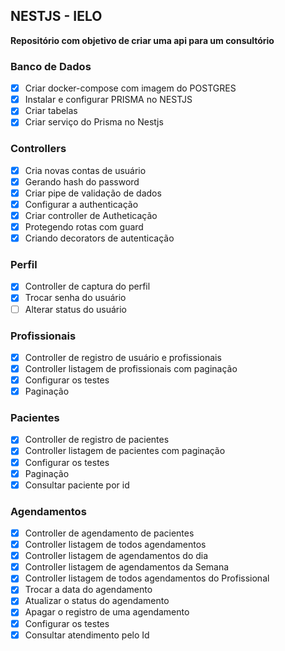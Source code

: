 ## NESTJS - IELO
**Repositório com objetivo de criar uma api para um consultório**

  ### Banco de Dados
 - [X] Criar docker-compose com imagem do POSTGRES
 - [X] Instalar e configurar PRISMA no NESTJS
 - [X] Criar tabelas
 - [X] Criar serviço do Prisma no Nestjs

  ### Controllers
  - [X] Cria novas contas de usuário
  - [X] Gerando hash do password
  - [X] Criar pipe de validação de dados
  - [X] Configurar a authenticação
  - [X] Criar controller de Autheticação
  - [X] Protegendo rotas com guard
  - [X] Criando decorators de autenticação

  ### Perfil
  - [X] Controller de captura do perfil
  - [X] Trocar senha do usuário
  - [ ] Alterar status do usuário

  ### Profissionais
  - [X] Controller de registro de usuário e profissionais
  - [X] Controller listagem de profissionais com paginação
  - [X] Configurar os testes
  - [X] Paginação

  ### Pacientes
  - [X] Controller de registro de pacientes
  - [X] Controller listagem de pacientes com paginação
  - [X] Configurar os testes
  - [X] Paginação
  - [X] Consultar paciente por id

  ### Agendamentos
  - [X] Controller de agendamento de pacientes
  - [X] Controller listagem de todos agendamentos
  - [X] Controller listagem de agendamentos do dia
  - [X] Controller listagem de agendamentos da Semana
  - [X] Controller listagem de todos agendamentos do Profissional
  - [X] Trocar a data do agendamento 
  - [X] Atualizar o status do agendamento
  - [X] Apagar o registro de uma agendamento
  - [X] Configurar os testes
  - [X] Consultar atendimento pelo Id
